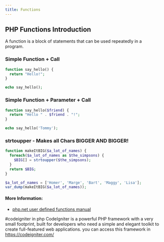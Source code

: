```yaml
---
title: Functions
---
```


## PHP Functions Introduction

A function is a block of statements that can be used repeatedly in a program.

### Simple Function + Call

```php
function say_hello() {
  return "Hello!";
}

echo say_hello();
```

### Simple Function + Parameter + Call

```php
function say_hello($friend) {
  return "Hello " . $friend . "!";
}

echo say_hello('Tommy');
```

### strtoupper - Makes all Chars BIGGER AND BIGGER!

```php
function makeItBIG($a_lot_of_names) {
  foreach($a_lot_of_names as $the_simpsons) {
    $BIG[] = strtoupper($the_simpsons);
  }
  return $BIG;
}

$a_lot_of_names = ['Homer', 'Marge', 'Bart', 'Maggy', 'Lisa'];
var_dump(makeItBIG($a_lot_of_names));
```

#### More Information:

* <a href="https://secure.php.net/manual/en/functions.user-defined.php">php.net user defined functions manual</a>

#codeigniter in php
CodeIgniter is a powerful PHP framework with a very small footprint, built for developers who need a simple and elegant toolkit to create full-featured web applications.
you can access this framework in https://codeigniter.com/
